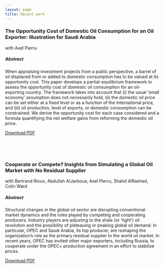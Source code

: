 ```yaml
---
layout: page
title: Recent work
---
```


### The Opportunity Cost of Domestic Oil Consumption for an Oil Exporter: Illustration for Saudi Arabia

with Axel Pierru 

##### Abstract 

When appraising investment projects from a public perspective, a barrel of oil displaced from or added to domestic consumption has to be valued at its opportunity cost. This paper develops a partial-equilibrium framework to assess the opportunity cost of domestic oil consumption for an oil-exporting country. The framework takes into account that (i) the usual ‘small economy’ assumption does not necessarily hold, (ii) the domestic oil price can be set either at a fixed level or as a function of the international price, and (iii) oil production, level of exports, or domestic consumption can be constrained. We derive the opportunity cost for each case considered and a formula quantifying the net welfare gains from reforming the domestic oil price.

[Download PDF](https://www.kapsarc.org/file-download.php?i=52893&m=o)

&nbsp;
 
&nbsp;

### Cooperate or Compete? Insights from Simulating a Global Oil Market with No Residual Supplier

with Bertrand Rioux, Abdullah AlJarboua, Axel Pierru, Shahd AlRashed, Colin Ward 

##### Abstract 

Structural changes in the global oil sector are disrupting conventional market dynamics and the roles played by competing and cooperating producers. Industry players are adjusting to the shale (or ‘tight’) oil revolution and the possibility of plateauing or peaking global oil demand. In particular, OPEC and Saudi Arabia, its top producer, are reshaping the organization’s role as the primary residual supplier to the world oil market. In recent years, OPEC has invited other major exporters, including Russia, to cooperate under the OPEC+ production agreement in an effort to stabilize prices.

[Download PDF](https://www.kapsarc.org/file-download.php?i=65517&m=o)
